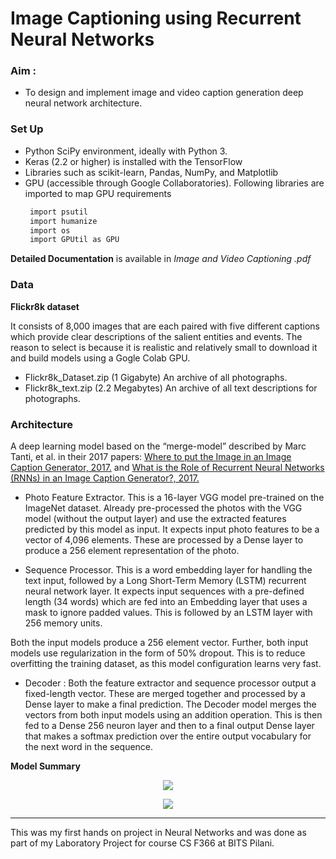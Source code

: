 # Image Captioning using Recurrent Neural Networks

### Aim : 
 - To design and implement image and video caption generation deep neural network architecture.

### Set Up

 - Python SciPy environment, ideally with Python 3.
 - Keras (2.2 or higher) is installed with the TensorFlow
 - Libraries such as scikit-learn, Pandas, NumPy, and Matplotlib 
 - GPU (accessible through Google Collaboratories). Following libraries are imported to map GPU requirements
    ```python
     import​ psutil 
     import​ humanize 
     import​ os
     import​ GPUtil ​as​ GPU
     ```
  
**Detailed Documentation** is available in *Image and Video Captioning .pdf*

### Data

**Flickr8k dataset**

It consists of 8,000 images that are each paired with five different captions which provide clear descriptions of the salient entities and events. The reason to select is because it is realistic and relatively small to download it and build models using a Gogle Colab GPU.

   - Flickr8k_Dataset.zip (1 Gigabyte) An archive of all photographs.
   - Flickr8k_text.zip (2.2 Megabytes) An archive of all text descriptions for photographs.

### Architecture

A deep learning model based on the “merge-model” described by Marc Tanti, et al. in their 2017 papers: [Where to put the Image in an Image Caption Generator, 2017.](https://arxiv.org/abs/1703.09137)  and  [What is the Role of Recurrent Neural Networks (RNNs) in an Image Caption Generator?, 2017.](https://arxiv.org/abs/1708.02043)


- Photo Feature Extractor. This is a 16-layer VGG model pre-trained on the ImageNet dataset. Already pre-processed the photos with the VGG model (without the output layer) and use the extracted features predicted by this model as input. It ​expects input photo features to be a vector of 4,096 elements. These are processed by a Dense layer to produce a 256 element representation of the photo.

- Sequence Processor. This is a word embedding layer for handling the text input, followed by a Long Short-Term Memory (LSTM) recurrent neural network layer. It expects input sequences with a pre-defined length (34 words) which are fed into an Embedding layer that uses a mask to ignore padded values. This is followed by an LSTM layer with 256 memory units.

Both the input models produce a 256 element vector. Further, both input models use regularization in the form of 50% dropout. This is to reduce overfitting the training dataset, as this model configuration learns very fast.

- Decoder : Both the feature extractor and sequence processor output a fixed-length vector. These are merged together and processed by a Dense layer to make a final prediction. The Decoder model merges the vectors from both input models using an addition operation. This is then fed to a Dense 256 neuron layer and then to a final output Dense layer that makes a softmax prediction over the entire output vocabulary for the next word in the sequence.


**Model Summary**

<p align="center">
  <img src="https://user-images.githubusercontent.com/39693183/84002037-6183e600-a985-11ea-8b18-2803d30b365d.png">
</p>

<p align= "center">
  <img src ="https://user-images.githubusercontent.com/39693183/84052958-e21b0480-a9ce-11ea-82df-ef235f81843d.png">
</p>

---
This was my first hands on project in Neural Networks and was done as part of my Laboratory Project for course CS F366 at BITS Pilani.

